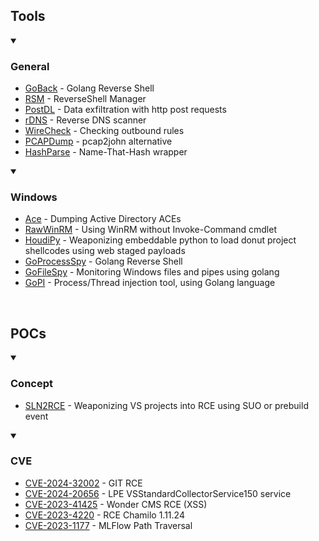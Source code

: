 ## Tools

<details open><summary><h3>General</h3></summary><ul>
<li><a href="https://github.com/charlesgargasson/goback">GoBack</a> - Golang Reverse Shell </li>
<li><a href="https://github.com/charlesgargasson/rsm">RSM</a> - ReverseShell Manager </li>
<li><a href="https://github.com/charlesgargasson/postdl">PostDL</a> - Data exfiltration with http post requests </li>
<li><a href="https://github.com/charlesgargasson/rdns">rDNS</a> - Reverse DNS scanner </li>
<li><a href="https://github.com/charlesgargasson/wirecheck">WireCheck</a> - Checking outbound rules </li>
<li><a href="https://github.com/charlesgargasson/pcapdump">PCAPDump</a> - pcap2john alternative </li>
<li><a href="https://github.com/charlesgargasson/hashparse">HashParse</a> - Name-That-Hash wrapper </li>
</ul>
</details>

<details open><summary><h3>Windows</h3></summary><ul>
<li><a href="https://github.com/charlesgargasson/acedump">Ace</a> - Dumping Active Directory ACEs </li>
<li><a href="https://github.com/charlesgargasson/rwinrm">RawWinRM</a> - Using WinRM without Invoke-Command cmdlet </li>
<li><a href="https://github.com/charlesgargasson/houdipy">HoudiPy</a> - Weaponizing embeddable python to load donut project shellcodes using web staged payloads </li>
<li><a href="https://github.com/charlesgargasson/gopspy">GoProcessSpy</a> - Golang Reverse Shell </li>
<li><a href="https://github.com/charlesgargasson/gofspy">GoFileSpy</a> - Monitoring Windows files and pipes using golang  </li>
<li><a href="https://github.com/charlesgargasson/gopi">GoPI</a> - Process/Thread injection tool, using Golang language  </li>
</ul>
</details>

</br>

## POCs

<details open><summary><h3>Concept</h3></summary><ul>
<li><a href="https://github.com/charlesgargasson/SLN2RCE">SLN2RCE</a> - Weaponizing VS projects into RCE using SUO or prebuild event </li>
</ul>
</details>

<details open><summary><h3>CVE</h3></summary><ul>
<li><a href="https://github.com/charlesgargasson/CVE-2024-32002">CVE-2024-32002</a> - GIT RCE </li>
<li><a href="https://github.com/charlesgargasson/CVE-2024-20656">CVE-2024-20656</a> - LPE VSStandardCollectorService150 service </li>
<li><a href="https://github.com/charlesgargasson/CVE-2023-41425">CVE-2023-41425</a> - Wonder CMS RCE (XSS) </li>
<li><a href="https://github.com/charlesgargasson/CVE-2023-4220">CVE-2023-4220</a> - RCE Chamilo 1.11.24 </li>
<li><a href="https://github.com/charlesgargasson/CVE-2023-1177">CVE-2023-1177</a> - MLFlow Path Traversal </li>
</ul>
</details>
